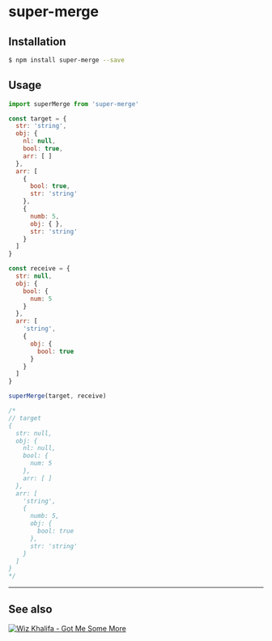 # super-merge

## Installation

```bash
$ npm install super-merge --save
```

## Usage

```js
import superMerge from 'super-merge'

const target = {
  str: 'string',
  obj: {
    nl: null,
    bool: true,
    arr: [ ]
  },
  arr: [
    {
      bool: true,
      str: 'string'
    },
    {
      numb: 5,
      obj: { },
      str: 'string'
    }
  ]
}

const receive = {
  str: null,
  obj: {
    bool: {
      num: 5
    }
  },
  arr: [
    'string',
    {
      obj: {
        bool: true
      }
    }
  ]
}

superMerge(target, receive)

/*
// target
{
  str: null,
  obj: {
    nl: null,
    bool: {
      num: 5
    },
    arr: [ ]
  },
  arr: [
    'string',
    {
      numb: 5,
      obj: {
        bool: true
      },
      str: 'string'
    }
  ]
}
*/
```

---

## See also

[![Wiz Khalifa - Got Me Some More](http://i.imgur.com/62CGZ6Q.png)](https://www.youtube.com/watch?v=er_c_e6FN-E)